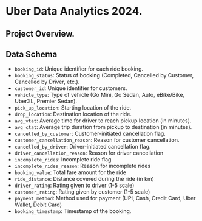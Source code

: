 # Uber Data Analytics 2024.

## Project Overview.


## Data Schema
- `booking_id`: Unique identifier for each ride booking.
- `booking_status`: Status of booking (Completed, Cancelled by Customer, Cancelled by Driver, etc.).
- `customer_id`: Unique identifier for customers.
- `vehicle_type`: Type of vehicle (Go Mini, Go Sedan, Auto, eBike/Bike, UberXL, Premier Sedan).
- `pick_up_location`: Starting location of the ride.
- `drop_location`: Destination location of the ride.
- `avg_vtat`: Average time for driver to reach pickup location (in minutes).
- `avg_ctat`: Average trip duration from pickup to destination (in minutes).
- `cancelled_by_customer`: Customer-initiated cancellation flag.
- `customer_cancellation_reason`: Reason for customer cancellation.
- `cancelled_by_driver`: Driver-initiated cancellation flag.
- `driver_cancellation_reason`: Reason for driver cancellation
- `incomplete_rides`: Incomplete ride flag
- `incomplete_rides_reason`: Reason for incomplete rides
- `booking_value`: Total fare amount for the ride
- `ride_distance`: Distance covered during the ride (in km)
- `driver_rating`: Rating given to driver (1-5 scale)
- `customer_rating`: Rating given by customer (1-5 scale)
- `payment_method`: Method used for payment (UPI, Cash, Credit Card, Uber Wallet, Debit Card)
- `booking_timestamp`: Timestamp of the booking.



